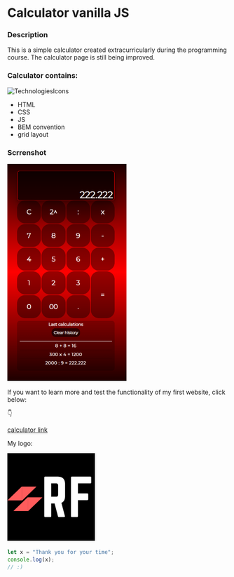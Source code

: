 # **Calculator vanilla JS**

### Description

This is a simple calculator created extracurricularly during the programming course. The calculator page is still being improved.

### Calculator contains:

![TechnologiesIcons](https://skillicons.dev/icons?i=html,css,js,github,vscode)

- HTML
- CSS
- JS
- BEM convention
- grid layout

### Scrrenshot

![screenshot](https://github.com/RobFyd/Calculator-JS/blob/main/png/calc2.png)

If you want to learn more and test the functionality of my first website, click below:

👇

[calculator link](https://robfyd.github.io/Calculator-JS/)


My logo:

![LOGO](https://github.com/RobFyd/BMI-Calculator/blob/main/fotos/RFLogo.png?raw=true)


```javascript
let x = "Thank you for your time";
console.log(x);
// :)
```
